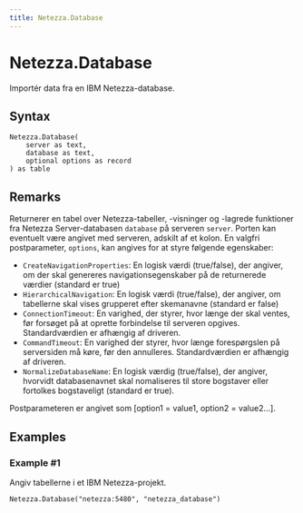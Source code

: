 ```yaml
---
title: Netezza.Database
---
```


# Netezza.Database


Importér data fra en IBM Netezza-database.


## Syntax

```powerquery
Netezza.Database(
    server as text,
    database as text,
    optional options as record
) as table
```


## Remarks

Returnerer en tabel over Netezza-tabeller, -visninger og -lagrede funktioner fra Netezza Server-databasen <code>database</code> på serveren <code>server</code>. Porten kan eventuelt være angivet med serveren, adskilt af et kolon. En valgfri postparameter, <code>options</code>, kan angives for at styre følgende egenskaber:<ul>        <li><code>CreateNavigationProperties</code>: En logisk værdi (true/false), der angiver, om der skal genereres navigationsegenskaber på de returnerede værdier (standard er true)</li>        <li><code>HierarchicalNavigation</code>: En logisk værdi (true/false), der angiver, om tabellerne skal vises grupperet efter skemanavne (standard er false)</li>        <li><code>ConnectionTimeout</code>: En varighed, der styrer, hvor længe der skal ventes, før forsøget på at oprette forbindelse til serveren opgives. Standardværdien er afhængig af driveren.</li>        <li><code>CommandTimeout</code>: En varighed der styrer, hvor længe forespørgslen på serversiden må køre, før den annulleres. Standardværdien er afhængig af driveren.</li><li><code>NormalizeDatabaseName</code>: En logisk værdig (true/false), der angiver, hvorvidt databasenavnet skal nomaliseres til store bogstaver eller fortolkes bogstaveligt (standard er true).</li></ul>Postparameteren er angivet som [option1 = value1, option2 = value2...].


## Examples

### Example #1 
Angiv tabellerne i et IBM Netezza-projekt.
```powerquery
Netezza.Database("netezza:5480", "netezza_database")
```



